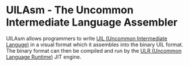 # UILAsm - The Uncommon Intermediate Language Assembler

UILAsm allows programmers to write [UIL (Uncommon Intermediate Languge)](https://ulr-il.readthedocs.io/en/latest/) in a visual format which it assembles into the binary UIL format. The binary format can then be compiled and run by the [ULR (Uncommon Language Runtime)](https://github.com/uncommon-language-framework/runtime/) JIT engine.